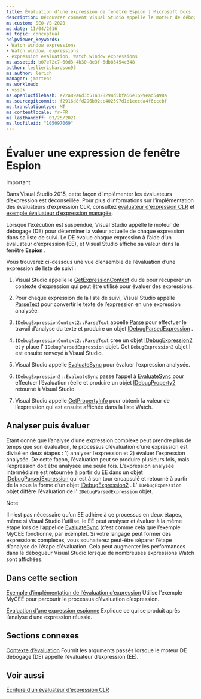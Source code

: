 ```yaml
---
title: Évaluation d’une expression de fenêtre Espion | Microsoft Docs
description: Découvrez comment Visual Studio appelle le moteur de débogage pour déterminer la valeur actuelle de chaque expression dans sa liste de suivi lorsque l’exécution est suspendue.
ms.custom: SEO-VS-2020
ms.date: 11/04/2016
ms.topic: conceptual
helpviewer_keywords:
- Watch window expressions
- Watch window, expressions
- expression evaluation, Watch window expressions
ms.assetid: b07e72c7-60d3-4b30-8e3f-6db83454c348
author: leslierichardson95
ms.author: lerich
manager: jmartens
ms.workload:
- vssdk
ms.openlocfilehash: e72a89a6d3b51a328294d5bfa56e1699ead5498a
ms.sourcegitcommit: f2916d8fd296b92cc402597d1d1eecda4f6cccbf
ms.translationtype: MT
ms.contentlocale: fr-FR
ms.lasthandoff: 03/25/2021
ms.locfileid: "105097069"
---
```

# <a name="evaluate-a-watch-window-expression"></a>Évaluer une expression de fenêtre Espion
> [!IMPORTANT]
> Dans Visual Studio 2015, cette façon d’implémenter les évaluateurs d’expression est déconseillée. Pour plus d’informations sur l’implémentation des évaluateurs d’expression CLR, consultez [évaluateur d’expression CLR](https://github.com/Microsoft/ConcordExtensibilitySamples/wiki/CLR-Expression-Evaluators) et [exemple évaluateur d’expression managée](https://github.com/Microsoft/ConcordExtensibilitySamples/wiki/Managed-Expression-Evaluator-Sample).

 Lorsque l’exécution est suspendue, Visual Studio appelle le moteur de débogage (DE) pour déterminer la valeur actuelle de chaque expression dans sa liste de suivi. Le DE évalue chaque expression à l’aide d’un évaluateur d’expression (EE), et Visual Studio affiche sa valeur dans la fenêtre **Espion** .

 Vous trouverez ci-dessous une vue d’ensemble de l’évaluation d’une expression de liste de suivi :

1. Visual Studio appelle le [GetExpressionContext](../../extensibility/debugger/reference/idebugstackframe2-getexpressioncontext.md) du de pour récupérer un contexte d’expression qui peut être utilisé pour évaluer des expressions.

2. Pour chaque expression de la liste de suivi, Visual Studio appelle [ParseText](../../extensibility/debugger/reference/idebugexpressioncontext2-parsetext.md) pour convertir le texte de l’expression en une expression analysée.

3. `IDebugExpressionContext2::ParseText` appelle [Parse](../../extensibility/debugger/reference/idebugexpressionevaluator-parse.md) pour effectuer le travail d’analyse du texte et produire un objet [IDebugParsedExpression](../../extensibility/debugger/reference/idebugparsedexpression.md) .

4. `IDebugExpressionContext2::ParseText` crée un objet [IDebugExpression2](../../extensibility/debugger/reference/idebugexpression2.md) et y place l' `IDebugParsedExpression` objet. Cet `DebugExpression2` objet I est ensuite renvoyé à Visual Studio.

5. Visual Studio appelle [EvaluateSync](../../extensibility/debugger/reference/idebugexpression2-evaluatesync.md) pour évaluer l’expression analysée.

6. `IDebugExpression2::EvaluateSync` passe l’appel à [EvaluateSync](../../extensibility/debugger/reference/idebugparsedexpression-evaluatesync.md) pour effectuer l’évaluation réelle et produire un objet [IDebugProperty2](../../extensibility/debugger/reference/idebugproperty2.md) retourné à Visual Studio.

7. Visual Studio appelle [GetPropertyInfo](../../extensibility/debugger/reference/idebugproperty2-getpropertyinfo.md) pour obtenir la valeur de l’expression qui est ensuite affichée dans la liste Watch.

## <a name="parse-then-evaluate"></a>Analyser puis évaluer
 Étant donné que l’analyse d’une expression complexe peut prendre plus de temps que son évaluation, le processus d’évaluation d’une expression est divisé en deux étapes : 1) analyser l’expression et 2) évaluer l’expression analysée. De cette façon, l’évaluation peut se produire plusieurs fois, mais l’expression doit être analysée une seule fois. L’expression analysée intermédiaire est retournée à partir du EE dans un objet [IDebugParsedExpression](../../extensibility/debugger/reference/idebugparsedexpression.md) qui est à son tour encapsulé et retourné à partir de la sous la forme d’un objet [IDebugExpression2](../../extensibility/debugger/reference/idebugexpression2.md) . L' `IDebugExpression` objet diffère l’évaluation de l' `IDebugParsedExpression` objet.

> [!NOTE]
> Il n’est pas nécessaire qu’un EE adhère à ce processus en deux étapes, même si Visual Studio l’utilise. le EE peut analyser et évaluer à la même étape lors de l’appel de [EvaluateSync](../../extensibility/debugger/reference/idebugparsedexpression-evaluatesync.md) (c’est comme cela que l’exemple MyCEE fonctionne, par exemple). Si votre langage peut former des expressions complexes, vous souhaiterez peut-être séparer l’étape d’analyse de l’étape d’évaluation. Cela peut augmenter les performances dans le débogueur Visual Studio lorsque de nombreuses expressions Watch sont affichées.

## <a name="in-this-section"></a>Dans cette section
 [Exemple d’implémentation de l’évaluation d’expression](../../extensibility/debugger/sample-implementation-of-expression-evaluation.md) Utilise l’exemple MyCEE pour parcourir le processus d’évaluation d’expression.

 [Évaluation d’une expression espionne](../../extensibility/debugger/evaluating-a-watch-expression.md) Explique ce qui se produit après l’analyse d’une expression réussie.

## <a name="related-sections"></a>Sections connexes
 [Contexte d’évaluation](../../extensibility/debugger/evaluation-context.md) Fournit les arguments passés lorsque le moteur DE débogage (DE) appelle l’évaluateur d’expression (EE).

## <a name="see-also"></a>Voir aussi
 [Écriture d’un évaluateur d’expression CLR](../../extensibility/debugger/writing-a-common-language-runtime-expression-evaluator.md)
